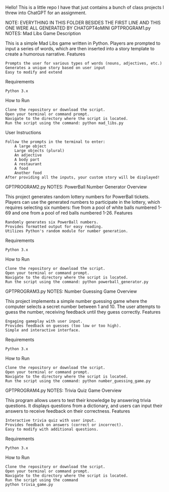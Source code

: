 Hello! This is a little repo I have that just contains a bunch of class projects I threw into ChatGPT for an assignment. 

NOTE: EVERYTHING IN THIS FOLDER BESIDES THE FIRST LINE AND THIS ONE WERE ALL GENERATED BY CHATGPT4oMINI
GPTPROGRAM1.py NOTES:
Mad Libs Game
Description

This is a simple Mad Libs game written in Python. Players are prompted to input a series of words, which are then inserted into a story template to create a humorous narrative.
Features

    Prompts the user for various types of words (nouns, adjectives, etc.)
    Generates a unique story based on user input
    Easy to modify and extend

Requirements

    Python 3.x

How to Run

    Clone the repository or download the script.
    Open your terminal or command prompt.
    Navigate to the directory where the script is located.
    Run the script using the command: python mad_libs.py

User Instructions

    Follow the prompts in the terminal to enter:
        A large object
        Large objects (plural)
        An adjective
        A body part
        A restaurant
        A food
        Another food
    After providing all the inputs, your custom story will be displayed!


GPTPROGRAM2.py NOTES:
PowerBall Number Generator
Overview

This project generates random lottery numbers for PowerBall tickets. Players can use the generated numbers to participate in the lottery, which requires selecting six numbers: five from a pool of white balls numbered 1-69 and one from a pool of red balls numbered 1-26.
Features

    Randomly generates six PowerBall numbers.
    Provides formatted output for easy reading.
    Utilizes Python's random module for number generation.

Requirements

    Python 3.x

How to Run

    Clone the repository or download the script.
    Open your terminal or command prompt.
    Navigate to the directory where the script is located.
    Run the script using the command: python powerball_generator.py

GPTPROGRAM3.py NOTES: 
Number Guessing Game
Overview

This project implements a simple number guessing game where the computer selects a secret number between 1 and 10. The user attempts to guess the number, receiving feedback until they guess correctly.
Features

    Engaging gameplay with user input.
    Provides feedback on guesses (too low or too high).
    Simple and interactive interface.

Requirements

    Python 3.x

How to Run

    Clone the repository or download the script.
    Open your terminal or command prompt.
    Navigate to the directory where the script is located.
    Run the script using the command: python number_guessing_game.py

GPTPROGRAM4.py NOTES:
Trivia Quiz Game
Overview

This program allows users to test their knowledge by answering trivia questions. It displays questions from a dictionary, and users can input their answers to receive feedback on their correctness.
Features

    Interactive trivia quiz with user input.
    Provides feedback on answers (correct or incorrect).
    Easy to modify with additional questions.

Requirements

    Python 3.x

How to Run

    Clone the repository or download the script.
    Open your terminal or command prompt.
    Navigate to the directory where the script is located.
    Run the script using the command
    python trivia_game.py